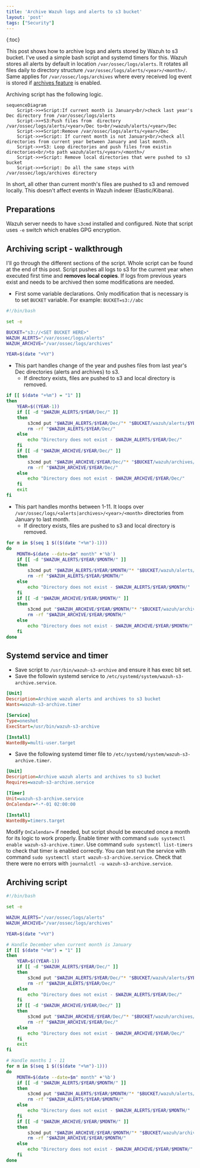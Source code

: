 ```yaml
---
title: 'Archive Wazuh logs and alerts to s3 bucket'
layout: 'post'
tags: ["Security"]
---
```

{:toc}

This post shows how to archive logs and alerts stored by Wazuh to s3 bucket. I've used a simple bash script and systemd timers for this. 
Wazuh stores all alerts by default in location `/var/ossec/logs/alerts`. It rotates all files daily to directory structure `/var/ossec/logs/alerts/<year>/<month>/`.
Same applies for `/var/ossec/logs/archives` where every received log event is stored if [archives feature](https://documentation.wazuh.com/current/user-manual/manager/wazuh-archives.html) is enabled.


Archiving script has the following logic.

```mermaid
sequenceDiagram
    Script->>+Script:If current month is January<br/>check last year's Dec directory from /var/ossec/logs/alerts
    Script->>+S3:Push files from  directory /var/ossec/logs/alerts/<year>/Dec to<br/>wazuh/alerts/<year>/Dec
    Script->>+Script:Remove /var/ossec/logs/alerts/<year>/Dec
    Script->>+Script: If current month is not January<br/>check all directories from current year between January and last month.
    Script->>+S3: Loop directories and push files from existin directories<br/>to path wazuh/alerts/<year>/<month>/
    Script->>+Script: Remove local directories that were pushed to s3 bucket
    Script->>+Script: Do all the same steps with /var/ossec/logs/archives directory 
```

In short, all other than current month's files are pushed to s3 and removed locally. This doesn't affect events in Wazuh indexer (Elastic/Kibana).

## Preparations

Wazuh server needs to have `s3cmd` installed and configured. Note that script uses `-e` switch which enables GPG encryption.


## Archiving script - walkthrough

I'll go through the different sections of the script. Whole script can be found at the end of this post.
Script pushes all logs to s3 for the current year when executed first time and **removes local copies**. If logs from previous years exist and needs to be archived then some modifications are needed.

* First some variable declarations. Only modification that is necessary is to set `BUCKET` variable. For example: `BUCKET=s3://abc`

```sh
#!/bin/bash

set -e

BUCKET="s3://<SET BUCKET HERE>"
WAZUH_ALERTS="/var/ossec/logs/alerts"
WAZUH_ARCHIVE="/var/ossec/logs/archives"

YEAR=$(date "+%Y")
```

* This part handles change of the year and pushes files from last year's Dec directories (alerts and archives) to s3.
  * If directory exists, files are pushed to s3 and local directory is removed.
```sh
if [[ $(date "+%m") = "1" ]]
then
    YEAR=$((YEAR-1))
    if [[ -d "$WAZUH_ALERTS/$YEAR/Dec/" ]]
    then
        s3cmd put "$WAZUH_ALERTS/$YEAR/Dec/"* "$BUCKET/wazuh/alerts/$YEAR/Dec/" -e
        rm -rf "$WAZUH_ALERTS/$YEAR/Dec/"
    else
        echo "Directory does not exist - $WAZUH_ALERTS/$YEAR/Dec/"
    fi
    if [[ -d "$WAZUH_ARCHIVE/$YEAR/Dec/" ]]
    then
        s3cmd put "$WAZUH_ARCHIVE/$YEAR/Dec/"* "$BUCKET/wazuh/archives/$YEAR/Dec/" -e
        rm -rf "$WAZUH_ARCHIVE/$YEAR/Dec/"
    else
        echo "Directory does not exist - $WAZUH_ARCHIVE/$YEAR/Dec/"
    fi
    exit
fi
```

* This part handles months between 1-11. It loops over `/var/ossec/logs/<alerts|archives>/<year>/<month>` directories from January to last month.
  * If directory exists, files are pushed to s3 and local directory is removed.

```sh
for m in $(seq 1 $(($(date "+%m")-1)))
do
    MONTH=$(date --date=$m" month" +'%b')
    if [[ -d "$WAZUH_ALERTS/$YEAR/$MONTH/" ]]
    then
        s3cmd put "$WAZUH_ALERTS/$YEAR/$MONTH/"* "$BUCKET/wazuh/alerts/$YEAR/$MONTH/" -e
        rm -rf "$WAZUH_ALERTS/$YEAR/$MONTH/"
    else
        echo "Directory does not exist - $WAZUH_ALERTS/$YEAR/$MONTH/"
    fi
    if [[ -d "$WAZUH_ARCHIVE/$YEAR/$MONTH/" ]]
    then
        s3cmd put "$WAZUH_ARCHIVE/$YEAR/$MONTH/"* "$BUCKET/wazuh/archives/$YEAR/$MONTH/" -e
        rm -rf "$WAZUH_ARCHIVE/$YEAR/$MONTH/"
    else
        echo "Directory does not exist - $WAZUH_ARCHIVE/$YEAR/$MONTH/"
    fi
done
```

## Systemd service and timer

* Save script to `/usr/bin/wazuh-s3-archive` and ensure it has exec bit set.
* Save the followin systemd service to `/etc/systemd/system/wazuh-s3-archive.service`.

```ini
[Unit]
Description=Archive wazuh alerts and archives to s3 bucket
Wants=wazuh-s3-archive.timer

[Service]
Type=oneshot
ExecStart=/usr/bin/wazuh-s3-archive

[Install]
WantedBy=multi-user.target
```

* Save the following systemd timer file to `/etc/systemd/system/wazuh-s3-archive.timer`.

```ini
[Unit]
Description=Archive wazuh alerts and archives to s3 bucket
Requires=wazuh-s3-archive.service

[Timer]
Unit=wazuh-s3-archive.service
OnCalendar=*-*-01 02:00:00

[Install]
WantedBy=timers.target
```

Modify `OnCalendar=` if needed, but script should be executed once a month for its logic to work properly.
Enable timer with command `sudo systemctl enable wazuh-s3-archive.timer`. Use command `sudo systemctl list-timers` to check that timer is enabled correctly.
You can test run the service with command `sudo systemctl start wazuh-s3-archive.service`. Check that there were no errors with `journalctl -u wazuh-s3-archive.service`.

## Archiving script


```sh
#!/bin/bash

set -e

WAZUH_ALERTS="/var/ossec/logs/alerts"
WAZUH_ARCHIVE="/var/ossec/logs/archives"

YEAR=$(date "+%Y")

# Handle December when current month is January
if [[ $(date "+%m") = "1" ]]
then
    YEAR=$((YEAR-1))
    if [[ -d "$WAZUH_ALERTS/$YEAR/Dec/" ]]
    then
        s3cmd put "$WAZUH_ALERTS/$YEAR/Dec/"* "$BUCKET/wazuh/alerts/$YEAR/Dec/" -e
        rm -rf "$WAZUH_ALERTS/$YEAR/Dec/"
    else
        echo "Directory does not exist - $WAZUH_ALERTS/$YEAR/Dec/"
    fi
    if [[ -d "$WAZUH_ARCHIVE/$YEAR/Dec/" ]]
    then
        s3cmd put "$WAZUH_ARCHIVE/$YEAR/Dec/"* "$BUCKET/wazuh/archives/$YEAR/Dec/" -e
        rm -rf "$WAZUH_ARCHIVE/$YEAR/Dec/"
    else
        echo "Directory does not exist - $WAZUH_ARCHIVE/$YEAR/Dec/"
    fi
    exit
fi

# Handle months 1 - 11
for m in $(seq 1 $(($(date "+%m")-1)))
do
    MONTH=$(date --date=$m" month" +'%b')
    if [[ -d "$WAZUH_ALERTS/$YEAR/$MONTH/" ]]
    then
        s3cmd put "$WAZUH_ALERTS/$YEAR/$MONTH/"* "$BUCKET/wazuh/alerts/$YEAR/$MONTH/" -e
        rm -rf "$WAZUH_ALERTS/$YEAR/$MONTH/"
    else
        echo "Directory does not exist - $WAZUH_ALERTS/$YEAR/$MONTH/"
    fi
    if [[ -d "$WAZUH_ARCHIVE/$YEAR/$MONTH/" ]]
    then
        s3cmd put "$WAZUH_ARCHIVE/$YEAR/$MONTH/"* "$BUCKET/wazuh/archives/$YEAR/$MONTH/" -e
        rm -rf "$WAZUH_ARCHIVE/$YEAR/$MONTH/"
    else
        echo "Directory does not exist - $WAZUH_ARCHIVE/$YEAR/$MONTH/"
    fi
done
```
